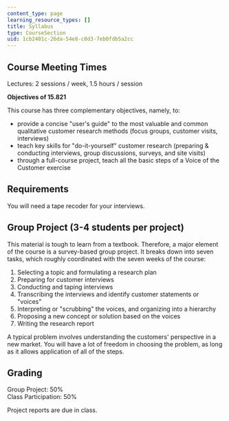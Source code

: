 ```yaml
---
content_type: page
learning_resource_types: []
title: Syllabus
type: CourseSection
uid: 1cb2401c-26da-54e8-c0d3-7eb0fdb5a2cc
---
```


Course Meeting Times
--------------------

Lectures: 2 sessions / week, 1.5 hours / session

**Objectives of 15.821**

This course has three complementary objectives, namely, to:

*   provide a concise "user's guide" to the most valuable and common qualitative customer research methods (focus groups, customer visits, interviews)
*   teach key skills for "do-it-yourself" customer research (preparing & conducting interviews, group discussions, surveys, and site visits)
*   through a full-course project, teach all the basic steps of a Voice of the Customer exercise

Requirements
------------

You will need a tape recoder for your interviews.

Group Project (3-4 students per project)
----------------------------------------

This material is tough to learn from a textbook. Therefore, a major element of the course is a survey-based group project. It breaks down into seven tasks, which roughly coordinated with the seven weeks of the course:

1.  Selecting a topic and formulating a research plan
2.  Preparing for customer interviews
3.  Conducting and taping interviews
4.  Transcribing the interviews and identify customer statements or "voices"
5.  Interpreting or "scrubbing" the voices, and organizing into a hierarchy
6.  Proposing a new concept or solution based on the voices
7.  Writing the research report

A typical problem involves understanding the customers' perspective in a new market. You will have a lot of freedom in choosing the problem, as long as it allows application of all of the steps.

Grading
-------

Group Project: 50%  
Class Participation: 50%

Project reports are due in class.